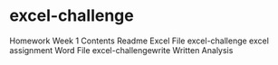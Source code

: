 # excel-challenge
Homework Week 1
Contents
    Readme
    Excel File excel-challenge
        excel assignment
    Word File excel-challengewrite
        Written Analysis 
